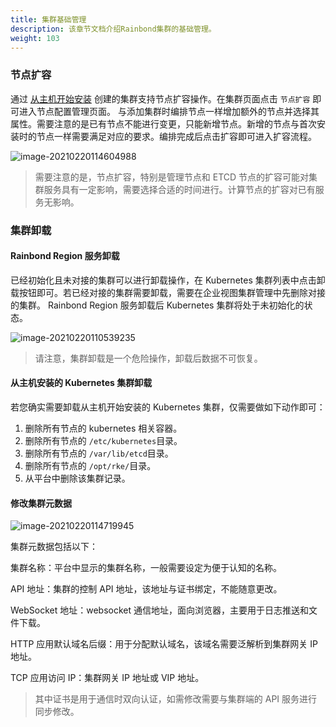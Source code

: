 ```yaml
---
title: 集群基础管理
description: 该章节文档介绍Rainbond集群的基础管理。
weight: 103
---
```


### 节点扩容

通过 [从主机开始安装](./add-cluster#从裸机开始安装) 创建的集群支持节点扩容操作。在集群页面点击 `节点扩容` 即可进入节点配置管理页面。 与添加集群时编排节点一样增加额外的节点并选择其属性。需要注意的是已有节点不能进行变更，只能新增节点。新增的节点与首次安装时的节点一样需要满足对应的要求。编排完成后点击扩容即可进入扩容流程。

![image-20210220114604988](https://static.goodrain.com/images/5.3/node-append.png)

> 需要注意的是，节点扩容，特别是管理节点和 ETCD 节点的扩容可能对集群服务具有一定影响，需要选择合适的时间进行。计算节点的扩容对已有服务无影响。

### 集群卸载

#### Rainbond Region 服务卸载

已经初始化且未对接的集群可以进行卸载操作，在 Kubernetes 集群列表中点击卸载按钮即可。若已经对接的集群需要卸载，需要在企业视图集群管理中先删除对接的集群。 Rainbond Region 服务卸载后 Kubernetes 集群将处于未初始化的状态。

![image-20210220110539235](https://static.goodrain.com/images/5.3/cluster-uninstall.png)

> 请注意，集群卸载是一个危险操作，卸载后数据不可恢复。

#### 从主机安装的 Kubernetes 集群卸载

若您确实需要卸载从主机开始安装的 Kubernetes 集群，仅需要做如下动作即可：

1. 删除所有节点的 kubernetes 相关容器。
2. 删除所有节点的 `/etc/kubernetes`目录。
3. 删除所有节点的 `/var/lib/etcd`目录。
4. 删除所有节点的 `/opt/rke/`目录。
5. 从平台中删除该集群记录。

#### 修改集群元数据

![image-20210220114719945](https://static.goodrain.com/images/5.3/change-cluster.png)

集群元数据包括以下：

集群名称：平台中显示的集群名称，一般需要设定为便于认知的名称。

API 地址：集群的控制 API 地址，该地址与证书绑定，不能随意更改。

WebSocket 地址：websocket 通信地址，面向浏览器，主要用于日志推送和文件下载。

HTTP 应用默认域名后缀：用于分配默认域名，该域名需要泛解析到集群网关 IP 地址。

TCP 应用访问 IP：集群网关 IP 地址或 VIP 地址。

> 其中证书是用于通信时双向认证，如需修改需要与集群端的 API 服务进行同步修改。
